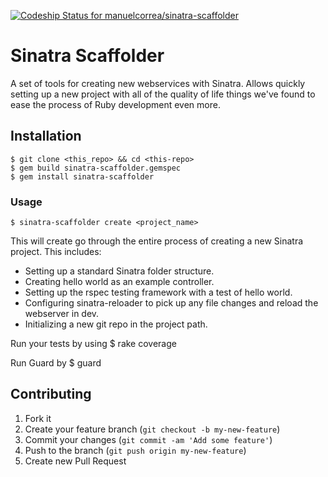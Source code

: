 [ ![Codeship Status for manuelcorrea/sinatra-scaffolder](https://codeship.com/projects/24ff0e90-c370-0132-dd6a-4a0ff033b2c2/status?branch=master)](https://codeship.com/projects/73884)

# Sinatra Scaffolder

A set of tools for creating new webservices with Sinatra.  Allows quickly setting up a new project with all of the quality of life things we've found to ease the process of Ruby development even more.

## Installation

	$ git clone <this_repo> && cd <this-repo>
	$ gem build sinatra-scaffolder.gemspec
    $ gem install sinatra-scaffolder
    
### Usage

    $ sinatra-scaffolder create <project_name>
    
This will create go through the entire process of creating a new Sinatra project.  This includes:
* Setting up a standard Sinatra folder structure.
* Creating hello world as an example controller.
* Setting up the rspec testing framework with a test of hello world.
* Configuring sinatra-reloader to pick up any file changes and reload the webserver in dev.
* Initializing a new git repo in the project path.

Run your tests by using
    $ rake coverage

Run Guard by
    $ guard

## Contributing

1. Fork it
2. Create your feature branch (`git checkout -b my-new-feature`)
3. Commit your changes (`git commit -am 'Add some feature'`)
4. Push to the branch (`git push origin my-new-feature`)
5. Create new Pull Request
